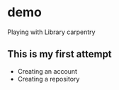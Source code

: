 # demo
Playing with Library carpentry

## This is my first attempt

- Creating an account
- Creating a repository
